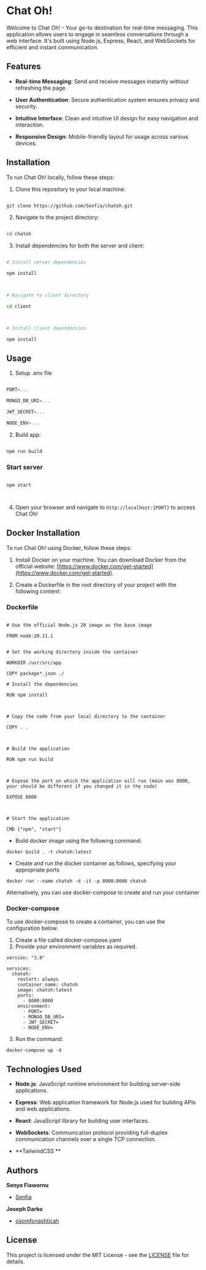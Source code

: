 # Chat Oh!

Welcome to Chat Oh! - Your go-to destination for real-time messaging. This application allows users to engage in seamless conversations through a web interface. It's built using Node.js, Express, React, and WebSockets for efficient and instant communication.

## Features

- **Real-time Messaging**: Send and receive messages instantly without refreshing the page.

- **User Authentication**: Secure authentication system ensures privacy and security.

- **Intuitive Interface**: Clean and intuitive UI design for easy navigation and interaction.

- **Responsive Design**: Mobile-friendly layout for usage across various devices.

## Installation

To run Chat Oh! locally, follow these steps:

1. Clone this repository to your local machine:

```bash

git clone https://github.com/Senfia/chatoh.git

```

2. Navigate to the project directory:

```bash

cd chatoh

```

3. Install dependencies for both the server and client:

```bash

# Install server dependencies

npm install



# Navigate to client directory

cd client



# Install client dependencies

npm install

```

## Usage

1. Setup .env file

```js

PORT=...

MONGO_DB_URI=...

JWT_SECRET=...

NODE_ENV=...

```

2. Build app:

```bash

npm run build

```

### Start server

```

npm start



```

4. Open your browser and navigate to `http://localhost:{PORT}` to access Chat Oh!

## Docker Installation

To run Chat Oh! using Docker, follow these steps:

1. Install Docker on your machine. You can download Docker from the official website: [https://www.docker.com/get-started](https://www.docker.com/get-started).

2. Create a Dockerfile in the root directory of your project with the following content:

### Dockerfile

```

# Use the official Node.js 20 image as the base image

FROM node:20.11.1


# Set the working directory inside the container

WORKDIR /usr/src/app

COPY package*.json ./

# Install the dependencies

RUN npm install



# Copy the code from your local directory to the container

COPY . .



# Build the application

RUN npm run build



# Expose the port on which the application will run (main was 8000, your should be different if you changed it in the code)

EXPOSE 8000



# Start the application

CMD ["npm", "start"]

```

- Build docker image using the following command:

```
docker build . -t chatoh:latest
```

- Create and run the docker container as follows, specifying your appropriate ports

```
docker run --name chatoh -d -it -p 8000:8000 chatoh
```

Alternatively, you can use docker-compose to create and run your container

### Docker-compose

To use docker-compose to create a container, you can use the configuration below.

1. Create a file called docker-compose.yaml
2. Provide your environment variables as required.

```
version: "3.9"

services:
  chatoh:
    restart: always
    container_name: chatoh
    image: chatoh:latest
    ports:
      - 8000:8000
    environment:
      - PORT=
      - MONGO_DB_URI=
      - JWT_SECRET=
      - NODE_ENV=
```

3. Run the command:

```
docker-compose up -d
```

## Technologies Used

- **Node.js**: JavaScript runtime environment for building server-side applications.

- **Express**: Web application framework for Node.js used for building APIs and web applications.

- **React**: JavaScript library for building user interfaces.

- **WebSockets**: Communication protocol providing full-duplex communication channels over a single TCP connection.

- **TailwindCSS **

## Authors

**Senyo Fiawornu**

- [Senfia](https://github.com/Senfia)

**Joseph Darko**

- [osomfonashticah](https://github.com/osomfonashticah)

## License

This project is licensed under the MIT License - see the [LICENSE](LICENSE) file for details.
